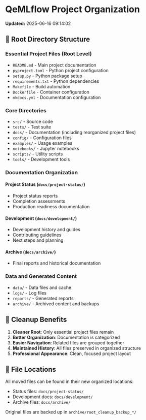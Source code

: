 # QeMLflow Project Organization

**Updated:** 2025-06-16 09:14:02

## 📁 Root Directory Structure

### Essential Project Files (Root Level)
- `README.md` - Main project documentation
- `pyproject.toml` - Python project configuration
- `setup.py` - Python package setup
- `requirements.txt` - Python dependencies
- `Makefile` - Build automation
- `Dockerfile` - Container configuration
- `mkdocs.yml` - Documentation configuration

### Core Directories
- `src/` - Source code
- `tests/` - Test suite
- `docs/` - Documentation (including reorganized project files)
- `config/` - Configuration files
- `examples/` - Usage examples
- `notebooks/` - Jupyter notebooks
- `scripts/` - Utility scripts
- `tools/` - Development tools

### Documentation Organization

#### Project Status (`docs/project-status/`)
- Project status reports
- Completion assessments
- Production readiness documentation

#### Development (`docs/development/`)
- Development history and guides
- Contributing guidelines
- Next steps and planning

#### Archive (`docs/archive/`)
- Final reports and historical documentation

### Data and Generated Content
- `data/` - Data files and cache
- `logs/` - Log files
- `reports/` - Generated reports
- `archive/` - Archived content and backups

## 🧹 Cleanup Benefits

1. **Cleaner Root**: Only essential project files remain
2. **Better Organization**: Documentation is categorized
3. **Easier Navigation**: Related files are grouped together
4. **Maintained History**: All files preserved in organized structure
5. **Professional Appearance**: Clean, focused project layout

## 📍 File Locations

All moved files can be found in their new organized locations:
- Status files: `docs/project-status/`
- Development docs: `docs/development/`
- Archive files: `docs/archive/`

Original files are backed up in `archive/root_cleanup_backup_*/`
